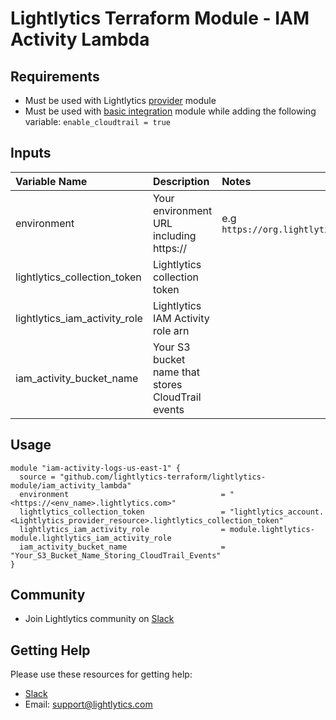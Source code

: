 Lightlytics Terraform Module - IAM Activity Lambda
==================================================


Requirements
------------
- Must be used with Lightlytics [provider](https://github.com/lightlytics-terraform/lightlytics-provider.git) module
- Must be used with [basic integration](https://github.com/lightlytics-terraform/lightlytics-module/tree/main/basic_integration) module while adding the following variable: `enable_cloudtrail = true`


Inputs
------
| Variable Name                     | Description                                  | Notes                                                                        | Type     | Required? | Default |
| :-------------------------------- | :------------------------------------------  | :----------------------------------------------------------------------------|:---------|:--------- |:--------|
| environment                       | Your environment URL including https://      | e.g `https://org.lightlytics.com`                                            | `string` | Yes       | n/a     |
| lightlytics_collection_token      | Lightlytics collection token                 |                                                                              | `string` | Yes       | n/a     |
| lightlytics_iam_activity_role     | Lightlytics IAM Activity role arn            |                                                                              | `string` | Yes       | n/a     |
| iam_activity_bucket_name          | Your S3 bucket name that stores CloudTrail events |                                                                              | `string` | Yes       | n/a     |


Usage
-----

```hcl
module "iam-activity-logs-us-east-1" {
  source = "github.com/lightlytics-terraform/lightlytics-module/iam_activity_lambda"
  environment                                  = "<https://<env_name>.lightlytics.com>"
  lightlytics_collection_token                 = "lightlytics_account.<Lightlytics_provider_resource>.lightlytics_collection_token"
  lightlytics_iam_activity_role                = module.lightlytics-module.lightlytics_iam_activity_role
  iam_activity_bucket_name                     = "Your_S3_Bucket_Name_Storing_CloudTrail_Events"
}
```


Community
---------
- Join Lightlytics community on [Slack](https://join.slack.com/t/lightlyticscommunity/shared_invite/zt-1f7dk2yo7-xBTOU_o4tOnAjoFxfHVF8Q)


Getting Help
------------
Please use these resources for getting help:
- [Slack](https://join.slack.com/t/lightlyticscommunity/shared_invite/zt-1f7dk2yo7-xBTOU_o4tOnAjoFxfHVF8Q)
- Email: support@lightlytics.com
